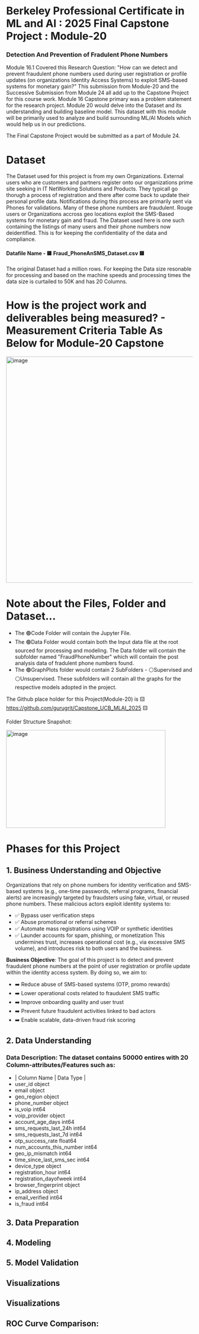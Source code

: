 # Berkeley Professional Certificate in ML and AI : 2025 Final Capstone Project : Module-20
### Detection And Prevention of Fradulent Phone Numbers
 
Module 16.1 Covered this Research Question: 
"How can we detect and prevent fraudulent phone numbers used during user registration or profile updates (on organizations Identity Access Systems) to exploit SMS-based systems for monetary gain?"
This submission from Module-20 and the Successive Submission from Module 24 all add up to the Capstone Project for this course work.
Module 16 Capstone primary was a problem statement for the research project. Module 20 would delve into the Dataset and its understanding and building baseline model. This dataset with this module will be primarily used to analyze and build surrounding ML/AI Models which would help us in our predictions.

The Final Capstone Project would be submitted as a part of Module 24.
# Dataset

The Dataset used for this project is from my own Organizations. External users who are customers and partners register onto our organizations prime site seeking in IT NetWorking Solutions and Products. They typicall go thorugh a process of registration and there after come back to update their personal profile data. Notifications during this process are primarily sent via Phones for validations. Many of these phone numbers are fraudulent. Rouge users or Organizations accross geo locations exploit the SMS-Based systems for monetary gain and fraud. The Dataset used here is one such containing the listings of many users and their phone numbers now deidentified.
This is for keeping the confidentiality of the data and compliance.

#### Datafile Name - 🟨 Fraud_PhoneAnSMS_Dataset.csv 🟨

The original Dataset had a million rows. For keeping the Data size resonable for processing and based on the machine speeds and processing times the data size is curtailed to 50K and has 20 Columns.

# How is the project work and deliverables being measured? - Measurement Criteria Table As Below for Module-20 Capstone
<img width="655" height="610" alt="image" src="https://github.com/user-attachments/assets/aec19771-7abc-4701-8097-69c8d25fa86d" />

# Note about the Files, Folder and Dataset...

-	The 🟢Code Folder will contain the Jupyter File.
- The 🟢Data Folder would contain both the Input data file at the root sourced for processing and modeling. The Data folder will contain the subfolder named "FraudPhoneNumber" which will contain the post analysis data of
  fradulent phone numbers found.
- The 🟢GraphPlots folder would contain 2 SubFolders - ⚪Supervised and ⚪Unsupervised. These subfolders will contain all the graphs for the respective models adopted in the project.

The Github place holder for this Project(Module-20) is 🟨 https://github.com/gurugrit/Capstone_UCB_MLAI_2025 🟨

Folder Structure Snapshot:

<img width="430" height="264" alt="image" src="https://github.com/user-attachments/assets/b3cf96bd-8e84-4472-bc40-1f082799a747" />

# Phases for this Project
## 1. Business Understanding and Objective
Organizations that rely on phone numbers for identity verification and SMS-based systems (e.g., one-time passwords, referral programs, financial alerts) are increasingly targeted by fraudsters using fake, virtual, or reused phone numbers. These malicious actors exploit identity systems to:
- ✅ Bypass user verification steps
- ✅ Abuse promotional or referral schemes
- ✅ Automate mass registrations using VOIP or synthetic identities
- ✅ Launder accounts for spam, phishing, or monetization
This undermines trust, increases operational cost (e.g., via excessive SMS volume), and introduces risk to both users and the business.

**Business Objective**: The goal of this project is to detect and prevent fraudulent phone numbers at the point of user registration or profile update within the identity access system. By doing so, we aim to:
- ➡️ Reduce abuse of SMS-based systems (OTP, promo rewards)
- ➡️ Lower operational costs related to fraudulent SMS traffic
- ➡️ Improve onboarding quality and user trust
- ➡️ Prevent future fraudulent activities linked to bad actors
- ➡️ Enable scalable, data-driven fraud risk scoring

## 2. Data Understanding
### Data Description: The dataset contains 50000 entires with 20 Column-attributes/Features such as:
- | Column Name | Data Type |
- user_id                      object
- email                        object
- geo_region                   object
- phone_number                 object
- is_voip                       int64
- voip_provider                object
- account_age_days              int64
- sms_requests_last_24h         int64
- sms_requests_last_7d          int64
- otp_success_rate            float64
- num_accounts_this_number      int64
- geo_ip_mismatch               int64
- time_since_last_sms_sec       int64
- device_type                  object
- registration_hour             int64
- registration_dayofweek        int64
- browser_fingerprint          object
- ip_address                   object
- email_verified                int64
- is_fraud                      int64

## 3. Data Preparation
## 4. Modeling
## 5. Model Validation
## Visualizations
## Visualizations
## ROC Curve Comparison:
